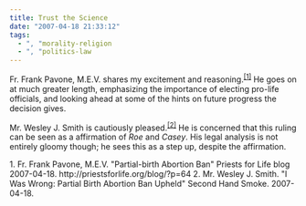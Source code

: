 ```yaml
---
title: Trust the Science
date: "2007-04-18 21:33:12"
tags:
  - ", "morality-religion
  - ", "politics-law
---
```

Fr. Frank Pavone, M.E.V.  shares my excitement and reasoning.<sup>[\[1\]][ref1]</sup>  He goes on at much greater length, emphasizing the importance of electing pro-life officials, and looking ahead at some of the hints on future progress the decision gives. 

Mr. Wesley J. Smith is cautiously pleased.<sup>[\[2\]][ref2]</sup>  He is concerned that this ruling can be seen as a affirmation of <em>Roe</em> and <em>Casey</em>.  His legal analysis is not entirely gloomy though; he sees this as a step up, despite the affirmation. 

<div markdown="1" class="postrefs">
1. Fr. Frank Pavone, M.E.V.   "Partial-birth Abortion Ban" Priests for Life blog 2007-04-18.  http://priestsforlife.org/blog/?p=64
2. Mr. Wesley J. Smith.  "I Was Wrong: Partial Birth Abortion Ban Upheld" Second Hand Smoke.  2007-04-18. <http://www.wesleyjsmith.com/blog/2007/04/i-was-wrong-partial-birth-abortion-ban.html>
</div>

[ref1]: http://priestsforlife.org/blog/?p=64 "Priests for Life » Blog Archive » Partial-birth Abortion Ban"
[ref2]: <http://www.wesleyjsmith.com/blog/2007/04/i-was-wrong-partial-birth-abortion-ban.html> "I Was Wrong: Partial Birth Abortion Ban Upheld"



